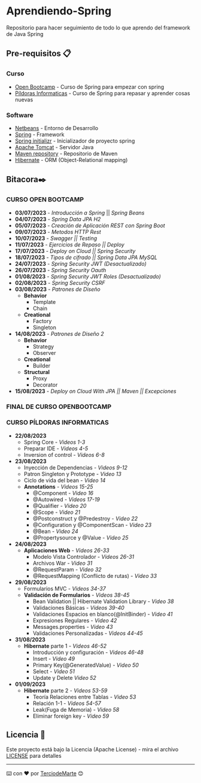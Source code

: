 # Aprendiendo-Spring
Repositorio para hacer seguimiento de todo lo que aprendo del framework de Java Spring

## Pre-requisitos 📋

### Curso
* [Open Bootcamp](https://open-bootcamp.com/) - Curso de Spring para empezar con spring
* [Píldoras Informaticas](https://www.pildorasinformaticas.es/) - Curso de Spring para repasar y aprender cosas nuevas

### Software
* [Netbeans](https://netbeans.apache.org/) - Entorno de Desarrollo
* [Spring](https://spring.io/) - Framework
* [Spring initializr](https://start.spring.io/) - Inicializador de proyecto spring
* [Apache Tomcat](https://tomcat.apache.org/) - Servidor Java
* [Maven repository](https://mvnrepository.com/) - Repositorio de Maven
* [Hibernate](https://hibernate.org/) - ORM (Object-Relational mapping)
  
## Bitacora✒️

### CURSO OPEN BOOTCAMP

* **03/07/2023** - *Introducción a Spring* || *Spring Beans*
* **04/07/2023** - *Spring Data JPA H2*
* **05/07/2023** - *Creación de Aplicación REST con Spring Boot*
* **09/07/2023** - *Metodos HTTP Rest*
* **10/07/2023** - *Swagger || Testing*
* **11/07/2023** - *Ejercicios de Repaso || Deploy*
* **17/07/2023** - *Deploy on Cloud || Spring Security*
* **18/07/2023** - *Tipos de cifrado || Spring Data JPA MySQL*
* **24/07/2023** - *Spring Security JWT (Desactualizado)*
* **26/07/2023** - *Spring Security Oauth*
* **01/08/2023** - *Spring Security JWT Roles (Desactualizado)*
* **02/08/2023** - *Spring Security CSRF*
* **03/08/2023** - *Patrones de Diseño*
  * **Behavior**
    * Template
    * Chain
  * **Creational**
    * Factory
    * Singleton
* **14/08/2023** - *Patrones de Diseño 2*
  * **Behavior**
    * Strategy
    * Observer
  * **Creational**
    * Builder
  * **Structural**
    * Proxy
    * Decorator
* **15/08/2023** - *Deploy on Cloud With JPA || Maven || Excepciones* 

### FINAL DE CURSO OPENBOOTCAMP

### CURSO PÍLDORAS INFORMATICAS
* **22/08/2023** 
  * Spring Core - *Videos 1-3*  
  * Preparar IDE - *Videos 4-5*
  * Inversion of control - *Videos 6-8*
* **23/08/2023** 
  * Inyección de Dependencias - *Videos 9-12* 
  * Patron Singleton y Prototype - *Video 13* 
  * Ciclo de vida del bean - *Video 14*
  * **Annotations** - *Videos 15-25*
    * @Component - *Video 16*
    * @Autowired - *Videos 17-19*
    * @Qualifier - *Video 20*
    * @Scope - *Video 21*
    * @Postconstruct y @Predestroy - *Video 22*
    * @Configuration y @ComponentScan - *Video 23*
    * @Bean - *Video 24*
    * @Propertysource y @Value - *Video 25*
* **24/08/2023**
  * **Aplicaciones Web** - *Videos 26-33*
    * Modelo Vista Controlador - *Videos 26-31*
    * Archivos War - *Video 31*
    * @RequestParam - *Video 32*
    * @RequestMapping (Conflicto de rutas) - *Video 33*
* **29/08/2023**
  * Formularios MVC - *Videos 34-37*
  * **Validación de Formularios** - *Videos 38-45*
    * Bean Validation || Hibernate Validation Library  - *Video 38*
    * Validaciones Básicas - *Videos 39-40*
    * Validaciones Espacios en blanco(@InitBinder) - *Video 41*
    * Expresiones Regulares - *Video 42*
    * Messages.properties - *Video 43*
    * Validaciones Personalizadas - *Videos 44-45*
* **31/08/2023**
  * **Hibernate** parte 1 - *Videos 46-52*
    * Introducción y configuración - *Videos 46-48*
    * Insert - *Video 49*
    * Primary Key(@GeneratedValue) - *Video 50*
    * Select - *Video 51*
    * Update y Delete *Video 52*
* **01/09/2023**
  * **Hibernate** parte 2 - *Videos 53-59*
    * Teoría Relaciones entre Tablas - *Video 53*
    * Relación 1-1 - *Videos 54-57*
    * Leak(Fuga de Memoria) - *Video 58*
    * Eliminar foreign key - *Video 59*

## Licencia 📄

Este proyecto está bajo la Licencia (Apache License) - mira el archivo [LICENSE](LICENSE) para detalles

---
⌨️ con ❤️ por [TerciodeMarte](https://github.com/TerciodeMarte) 😊
